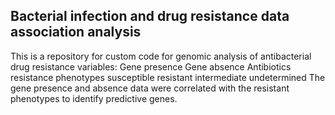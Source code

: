 ## Bacterial infection and drug resistance data association analysis

This is a repository for custom code for genomic analysis of antibacterial drug resistance
variables:
	Gene presence
	Gene absence
	Antibiotics resistance phenotypes
		susceptible
		resistant
		intermediate
		undetermined
  The gene presence and absence data were correlated with the resistant phenotypes to identify predictive genes.
	
